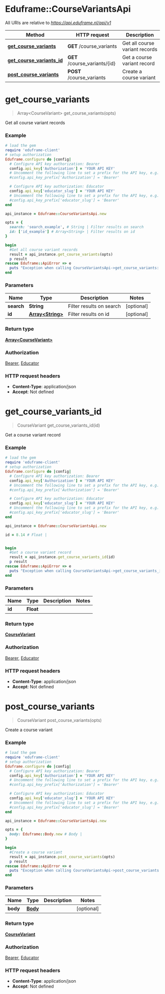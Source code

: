 # Eduframe::CourseVariantsApi

All URIs are relative to *https://api.eduframe.nl/api/v1*

Method | HTTP request | Description
------------- | ------------- | -------------
[**get_course_variants**](CourseVariantsApi.md#get_course_variants) | **GET** /course_variants | Get all course variant records
[**get_course_variants_id**](CourseVariantsApi.md#get_course_variants_id) | **GET** /course_variants/{id} | Get a course variant record
[**post_course_variants**](CourseVariantsApi.md#post_course_variants) | **POST** /course_variants | Create a course variant


# **get_course_variants**
> Array&lt;CourseVariant&gt; get_course_variants(opts)

Get all course variant records



### Example
```ruby
# load the gem
require 'eduframe-client'
# setup authorization
Eduframe.configure do |config|
  # Configure API key authorization: Bearer
  config.api_key['Authorization'] = 'YOUR API KEY'
  # Uncomment the following line to set a prefix for the API key, e.g. 'Bearer' (defaults to nil)
  #config.api_key_prefix['Authorization'] = 'Bearer'

  # Configure API key authorization: Educator
  config.api_key['educator_slug'] = 'YOUR API KEY'
  # Uncomment the following line to set a prefix for the API key, e.g. 'Bearer' (defaults to nil)
  #config.api_key_prefix['educator_slug'] = 'Bearer'
end

api_instance = Eduframe::CourseVariantsApi.new

opts = { 
  search: 'search_example', # String | Filter results on search
  id: ['id_example'] # Array<String> | Filter results on id
}

begin
  #Get all course variant records
  result = api_instance.get_course_variants(opts)
  p result
rescue Eduframe::ApiError => e
  puts "Exception when calling CourseVariantsApi->get_course_variants: #{e}"
end
```

### Parameters

Name | Type | Description  | Notes
------------- | ------------- | ------------- | -------------
 **search** | **String**| Filter results on search | [optional] 
 **id** | [**Array&lt;String&gt;**](String.md)| Filter results on id | [optional] 

### Return type

[**Array&lt;CourseVariant&gt;**](CourseVariant.md)

### Authorization

[Bearer](../README.md#Bearer), [Educator](../README.md#Educator)

### HTTP request headers

 - **Content-Type**: application/json
 - **Accept**: Not defined



# **get_course_variants_id**
> CourseVariant get_course_variants_id(id)

Get a course variant record



### Example
```ruby
# load the gem
require 'eduframe-client'
# setup authorization
Eduframe.configure do |config|
  # Configure API key authorization: Bearer
  config.api_key['Authorization'] = 'YOUR API KEY'
  # Uncomment the following line to set a prefix for the API key, e.g. 'Bearer' (defaults to nil)
  #config.api_key_prefix['Authorization'] = 'Bearer'

  # Configure API key authorization: Educator
  config.api_key['educator_slug'] = 'YOUR API KEY'
  # Uncomment the following line to set a prefix for the API key, e.g. 'Bearer' (defaults to nil)
  #config.api_key_prefix['educator_slug'] = 'Bearer'
end

api_instance = Eduframe::CourseVariantsApi.new

id = 8.14 # Float | 


begin
  #Get a course variant record
  result = api_instance.get_course_variants_id(id)
  p result
rescue Eduframe::ApiError => e
  puts "Exception when calling CourseVariantsApi->get_course_variants_id: #{e}"
end
```

### Parameters

Name | Type | Description  | Notes
------------- | ------------- | ------------- | -------------
 **id** | **Float**|  | 

### Return type

[**CourseVariant**](CourseVariant.md)

### Authorization

[Bearer](../README.md#Bearer), [Educator](../README.md#Educator)

### HTTP request headers

 - **Content-Type**: application/json
 - **Accept**: Not defined



# **post_course_variants**
> CourseVariant post_course_variants(opts)

Create a course variant



### Example
```ruby
# load the gem
require 'eduframe-client'
# setup authorization
Eduframe.configure do |config|
  # Configure API key authorization: Bearer
  config.api_key['Authorization'] = 'YOUR API KEY'
  # Uncomment the following line to set a prefix for the API key, e.g. 'Bearer' (defaults to nil)
  #config.api_key_prefix['Authorization'] = 'Bearer'

  # Configure API key authorization: Educator
  config.api_key['educator_slug'] = 'YOUR API KEY'
  # Uncomment the following line to set a prefix for the API key, e.g. 'Bearer' (defaults to nil)
  #config.api_key_prefix['educator_slug'] = 'Bearer'
end

api_instance = Eduframe::CourseVariantsApi.new

opts = { 
  body: Eduframe::Body.new # Body | 
}

begin
  #Create a course variant
  result = api_instance.post_course_variants(opts)
  p result
rescue Eduframe::ApiError => e
  puts "Exception when calling CourseVariantsApi->post_course_variants: #{e}"
end
```

### Parameters

Name | Type | Description  | Notes
------------- | ------------- | ------------- | -------------
 **body** | [**Body**](.md)|  | [optional] 

### Return type

[**CourseVariant**](CourseVariant.md)

### Authorization

[Bearer](../README.md#Bearer), [Educator](../README.md#Educator)

### HTTP request headers

 - **Content-Type**: application/json
 - **Accept**: Not defined




